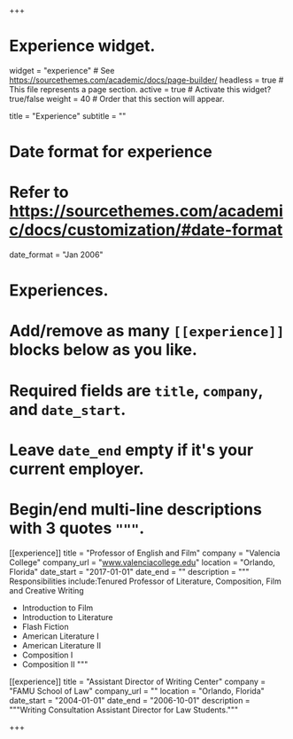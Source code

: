 +++
# Experience widget.
widget = "experience"  # See https://sourcethemes.com/academic/docs/page-builder/
headless = true  # This file represents a page section.
active = true  # Activate this widget? true/false
weight = 40  # Order that this section will appear.

title = "Experience"
subtitle = ""

# Date format for experience
#   Refer to https://sourcethemes.com/academic/docs/customization/#date-format
date_format = "Jan 2006"

# Experiences.
#   Add/remove as many `[[experience]]` blocks below as you like.
#   Required fields are `title`, `company`, and `date_start`.
#   Leave `date_end` empty if it's your current employer.
#   Begin/end multi-line descriptions with 3 quotes `"""`.
[[experience]]
  title = "Professor of English and Film"
  company = "Valencia College"
  company_url = "www.valenciacollege.edu"
  location = "Orlando, Florida"
  date_start = "2017-01-01"
  date_end = ""
  description = """
  Responsibilities include:Tenured Professor of Literature, Composition, Film and Creative Writing
  
  * Introduction to Film
  * Introduction to Literature
  * Flash Fiction
  * American Literature I
  * American Literature II
  * Composition I
  * Composition II
  """

[[experience]]
  title = "Assistant Director of Writing Center"
  company = "FAMU School of Law"
  company_url = ""
  location = "Orlando, Florida"
  date_start = "2004-01-01"
  date_end = "2006-10-01"
  description = """Writing Consultation Assistant Director for Law Students."""

+++
